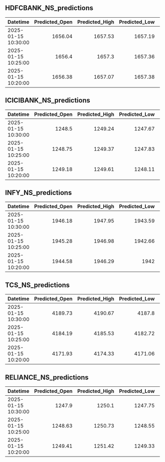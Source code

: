 ## HDFCBANK_NS_predictions
| Datetime            |   Predicted_Open |   Predicted_High |   Predicted_Low |   Predicted_Close |   Predicted_Volume |
|:--------------------|-----------------:|-----------------:|----------------:|------------------:|-------------------:|
| 2025-01-15 10:30:00 |          1656.04 |          1657.53 |         1657.19 |           1659.25 |             161894 |
| 2025-01-15 10:25:00 |          1656.4  |          1657.3  |         1657.36 |           1659.76 |             166528 |
| 2025-01-15 10:20:00 |          1656.38 |          1657.07 |         1657.38 |           1660.11 |             168615 |

## ICICIBANK_NS_predictions
| Datetime            |   Predicted_Open |   Predicted_High |   Predicted_Low |   Predicted_Close |   Predicted_Volume |
|:--------------------|-----------------:|-----------------:|----------------:|------------------:|-------------------:|
| 2025-01-15 10:30:00 |          1248.5  |          1249.24 |         1247.67 |           1250.2  |            58539.1 |
| 2025-01-15 10:25:00 |          1248.75 |          1249.37 |         1247.83 |           1250.33 |            59661   |
| 2025-01-15 10:20:00 |          1249.18 |          1249.61 |         1248.11 |           1250.58 |            61869.2 |

## INFY_NS_predictions
| Datetime            |   Predicted_Open |   Predicted_High |   Predicted_Low |   Predicted_Close |   Predicted_Volume |
|:--------------------|-----------------:|-----------------:|----------------:|------------------:|-------------------:|
| 2025-01-15 10:30:00 |          1946.18 |          1947.95 |         1943.59 |           1945.93 |            74915.8 |
| 2025-01-15 10:25:00 |          1945.28 |          1946.98 |         1942.66 |           1945    |            74858.5 |
| 2025-01-15 10:20:00 |          1944.58 |          1946.29 |         1942    |           1944.36 |            74710.5 |

## TCS_NS_predictions
| Datetime            |   Predicted_Open |   Predicted_High |   Predicted_Low |   Predicted_Close |   Predicted_Volume |
|:--------------------|-----------------:|-----------------:|----------------:|------------------:|-------------------:|
| 2025-01-15 10:30:00 |          4189.73 |          4190.67 |         4187.8  |           4187.73 |            15064.7 |
| 2025-01-15 10:25:00 |          4184.19 |          4185.53 |         4182.72 |           4181.93 |            15165.3 |
| 2025-01-15 10:20:00 |          4171.93 |          4174.33 |         4171.06 |           4169.8  |            16232.1 |

## RELIANCE_NS_predictions
| Datetime            |   Predicted_Open |   Predicted_High |   Predicted_Low |   Predicted_Close |   Predicted_Volume |
|:--------------------|-----------------:|-----------------:|----------------:|------------------:|-------------------:|
| 2025-01-15 10:30:00 |          1247.9  |          1250.1  |         1247.75 |           1247.99 |             162088 |
| 2025-01-15 10:25:00 |          1248.63 |          1250.73 |         1248.55 |           1248.66 |             175170 |
| 2025-01-15 10:20:00 |          1249.41 |          1251.42 |         1249.33 |           1249.34 |             196040 |

